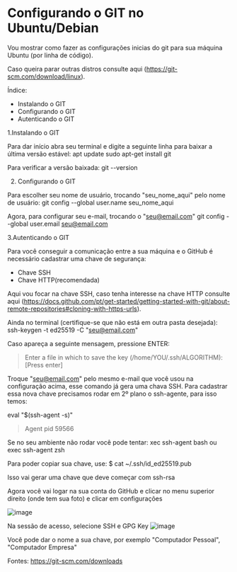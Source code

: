 # Configurando o GIT no Ubuntu/Debian

Vou mostrar como fazer as configurações inicias do git para sua máquina Ubuntu (por linha de código).

Caso queira parar outras distros consulte aqui (https://git-scm.com/download/linux).

Índice:
- Instalando o GIT
- Configurando o GIT
- Autenticando o GIT

1.Instalando o GIT

Para dar início abra seu terminal e digite a seguinte linha para baixar a última versão estável:
apt update
sudo apt-get install git

Para verificar a versão baixada:
git --version

2. Configurando o GIT

Para escolher seu nome de usuário, trocando "seu_nome_aqui" pelo nome de usuário:
git config --global user.name seu_nome_aqui

Agora, para configurar seu e-mail, trocando o "seu@email.com"
git config --global user.email seu@email.com

3.Autenticando o GIT

Para você conseguir a comunicação entre a sua máquina e o GitHub é necessário cadastrar uma chave de segurança:

- Chave SSH
- Chave HTTP(recomendada)

Aqui vou focar na chave SSH, caso tenha interesse na chave HTTP consulte aqui (https://docs.github.com/pt/get-started/getting-started-with-git/about-remote-repositories#cloning-with-https-urls).

Ainda no terminal (certifique-se que não está em outra pasta desejada):
ssh-keygen -t ed25519 -C "seu@email.com"

Caso apareça a seguinte mensagem, pressione ENTER:
> Enter a file in which to save the key (/home/YOU/.ssh/ALGORITHM):[Press enter]

Troque "seu@email.com" pelo mesmo e-mail que você usou na configuração acima, esse comando já gera uma chava SSH. Para cadastrar essa nova chave precisamos rodar em 2º plano o ssh-agente, para isso temos:

eval "$(ssh-agent -s)"
> Agent pid 59566

Se no seu ambiente não rodar você pode tentar:
xec ssh-agent bash ou exec ssh-agent zsh

Para poder copiar sua chave, use:
$ cat ~/.ssh/id_ed25519.pub

Isso vai gerar uma chave que deve começar com ssh-rsa

Agora você vai logar na sua conta do GitHub e clicar no menu superior direito (onde tem sua foto) e clicar em configurações

![image](https://github.com/mahnetti/configure-git/assets/85520887/cf58663a-8cd7-4753-9685-c00d403d0399)

Na sessão de acesso, selecione SSH e GPG Key
![image](https://github.com/mahnetti/configure-git/assets/85520887/c72c1d95-f29b-4341-a7f4-69fbd241322c)

Você pode dar o nome a sua chave, por exemplo "Computador Pessoal", "Computador Empresa"




Fontes:
https://git-scm.com/downloads
